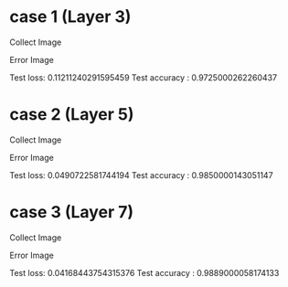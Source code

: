 
# case 1 (Layer 3)

Collect Image 

Error Image 

Test loss:  0.11211240291595459
Test accuracy :  0.9725000262260437

# case 2 (Layer 5)

Collect Image 

Error Image 

Test loss:  0.0490722581744194
Test accuracy :  0.9850000143051147

# case 3 (Layer 7)

Collect Image

Error Image 

Test loss:  0.04168443754315376
Test accuracy :  0.9889000058174133

